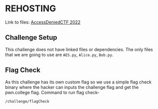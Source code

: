# REHOSTING

Link to files: [AccessDeniedCTF 2022](https://github.com/sajjadium/ctf-archives/tree/main/ctfs/AccessDenied/2022/crypto/MITM-2)

## Challenge Setup
This challenge does not have linked files or dependencies. The only files that we are going to use are `AES.py`, `Alice.py`, `Bob.py`.

## Flag Check
As this challenge has its own custom flag so we use a simple flag check binary where the hacker can inputs the challenge flag and get the pwn.college flag.
Command to run flag check-
```
/challenge/flagCheck
```